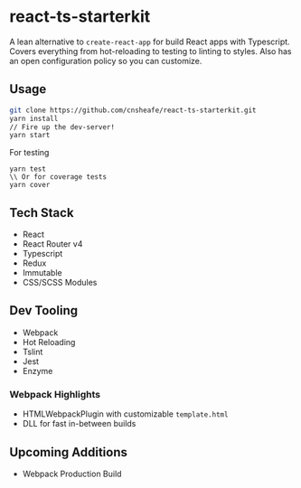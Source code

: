 # react-ts-starterkit
A lean alternative to `create-react-app` for build React apps with Typescript.
Covers everything from hot-reloading to testing to linting to styles. Also has an open
configuration policy so you can customize.

## Usage
```bash
git clone https://github.com/cnsheafe/react-ts-starterkit.git
yarn install
// Fire up the dev-server!
yarn start
```

For testing
```
yarn test
\\ Or for coverage tests
yarn cover
```

## Tech Stack
- React
- React Router v4
- Typescript
- Redux
- Immutable
- CSS/SCSS Modules

## Dev Tooling
- Webpack
- Hot Reloading
- Tslint
- Jest
- Enzyme

### Webpack Highlights
- HTMLWebpackPlugin with customizable `template.html`
- DLL for fast in-between builds

## Upcoming Additions
- Webpack Production Build